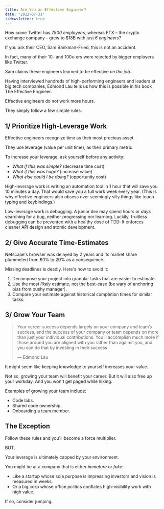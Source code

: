 ```yaml
---
title: Are You an Effective Engineer?
date: "2022-07-31"
isNewsletter: true
---
```


How come Twitter has *7500 employees,* whereas FTX – the crypto exchange company – grew to $18B with just *6 engineers?*

If you ask their CEO, Sam Bankman-Fried, this is not an accident.

In fact, many of their 10- and 100x-ers were rejected by bigger employers like Twitter.

Sam claims these engineers learned to be effective *on the job.*

Having interviewed hundreds of high-performing engineers and leaders at big tech companies, Edmond Lau tells us how this is possible in his book The Effective Engineer.

Effective engineers do not work more hours.

They simply follow a few simple rules:

## 1/ Prioritize High-Leverage Work

Effective engineers recognize time as their most precious asset.

They use leverage (value per unit time), as their primary metric.

To increase your leverage, ask yourself before any activity:

- *What if this was simple?* (decrease time cost)
- *What if this was huge?* (increase value)
- *What else could I be doing?* (opportunity cost)

High-leverage work is writing an automation tool in 1 hour that will save you 10 minutes a day. That would save you a full work week every year. (This is why effective engineers also obsess over seemingly silly things like touch typing and keybindings.)

Low-leverage work is debugging. A junior dev may spend hours or *days* searching for a bug, neither progressing nor learning. Luckily, fruitless debugging can be prevented with a healthy dose of TDD: It enforces cleaner API design and atomic development.

## 2/ Give Accurate Time-Estimates

Netscape's browser was delayed by 2 years and its market share plummeted from 80% to 20% as a consequence.

Missing deadlines is deadly. Here's how to avoid it:

1. Decompose your project into granular tasks that are easier to estimate.
2. Use the most *likely* estimate, not the best-case (be wary of anchoring bias from pushy manager).
3. Compare your estimate against historical completion times for similar tasks.

## 3/ Grow Your Team

> Your career success depends largely on your company and team’s success, and the success of your company or team depends on more than just your individual contributions. You’ll accomplish much more if those around you are aligned with you rather than against you, and you can do that by investing in their success.
>
> — Edmond Lau
>

It might seem like keeping knowledge to yourself increases your value.

Not so, growing your team will benefit your career. But it will also free up your workday. And you won't get paged while hiking.

Examples of growing your team include:

- Code labs.
- Shared code ownership.
- Onboarding a team member.

## The Exception

Follow these rules and you'll become a force multiplier.

BUT.

Your leverage is ultimately capped by your environment.

You might be at a company that is either *immature* or *fake:*

* Like a startup whose sole purpose is impressing investors and vision is measured in weeks.
* Or a big corp whose office politics conflates high-visibility work with high value.

If so, consider jumping.
